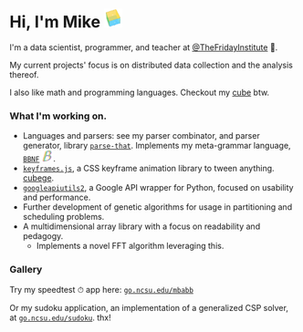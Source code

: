 <link rel="stylesheet" type="text/css" media="all" href="styles/styles.css" />

# Hi, I'm Mike ![image](assets/cube.png)

I'm a data scientist, programmer, and teacher at
[@TheFridayInstitute](https://github.com/TheFridayInstitute) 🐺.

My current projects' focus is on distributed data collection and the analysis thereof.

I also like math and programming languages. Checkout my
[cube](https://mkbabb.github.io/keyframes.js/) btw.

### What I'm working on.

-   Languages and parsers: see my parser combinator, and parser generator, library
    [`parse-that`](https://github.com/mkbabb/parse-that). Implements my meta-grammar
    language, [`BBNF`](https://github.com/mkbabb/bbnf-language-support)
    <img src=assets/bbnf-small.png width=20>.
-   [`keyframes.js`](https://github.com/mkbabb/keyframes.js), a CSS keyframe animation
    library to tween anything. [cubege](https://mkbabb.github.io/keyframes.js/).
-   [`googleapiutils2`](https://github.com/mkbabb/googleapiutils2), a Google API wrapper
    for Python, focused on usability and performance.
-   Further development of genetic algorithms for usage in partitioning and scheduling
    problems.
-   A multidimensional array library with a focus on readability and pedagogy.
    -   Implements a novel FFT algorithm leveraging this.

### Gallery

Try my speedtest ⏱ app here: [`go.ncsu.edu/mbabb`](https://www.go.ncsu.edu/mbabb)

Or my sudoku application, an implementation of a generalized CSP solver, at
[`go.ncsu.edu/sudoku`](https://www.go.ncsu.edu/sudoku). thx!
